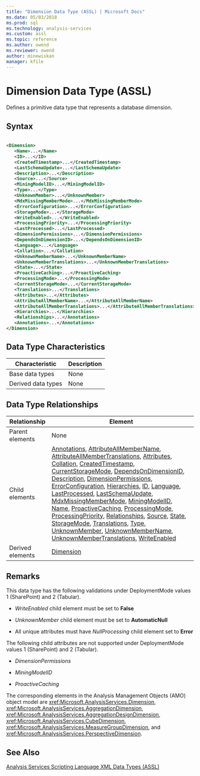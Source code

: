 ```yaml
---
title: "Dimension Data Type (ASSL) | Microsoft Docs"
ms.date: 05/03/2018
ms.prod: sql
ms.technology: analysis-services
ms.custom: assl
ms.topic: reference
ms.author: owend
ms.reviewer: owend
author: minewiskan
manager: kfile
---
```

# Dimension Data Type (ASSL)

  Defines a primitive data type that represents a database dimension.  
  
## Syntax  
  
```xml  
  
<Dimension>  
   <Name>...</Name>  
   <ID>...</ID>  
   <CreatedTimestamp>...</CreatedTimestamp>  
   <LastSchemaUpdate>...</LastSchemaUpdate>  
   <Description>...</Description>  
   <Source>...</Source>  
   <MiningModelID>...</MiningModelID>  
   <Type>...</Type>  
   <UnknownMember>...</UnknownMember>  
   <MdxMissingMemberMode>...</MdxMissingMemberMode>  
   <ErrorConfiguration>...</ErrorConfiguration>  
   <StorageMode>...</StorageMode>  
   <WriteEnabled>...</WriteEnabled>  
   <ProcessingPriority>...</ProcessingPriority>  
   <LastProcessed>...</LastProcessed>  
   <DimensionPermissions>...</DimensionPermissions>  
   <DependsOnDimensionID>...</DependsOnDimensionID>  
   <Language>...</Language>  
   <Collation>...</Collation>  
   <UnknownMemberName>...</UnknownMemberName>  
   <UnknownMemberTranslations>...</UnknownMemberTranslations>  
   <State>...</State>  
   <ProactiveCaching>...</ProactiveCaching>  
   <ProcessingMode>...</ProcessingMode>  
   <CurrentStorageMode>...</CurrentStorageMode>  
   <Translations>...</Translations>  
   <Attributes>...</Attributes>  
   <AttributeAllMemberName>...</AttributeAllMemberName>  
   <AttributeAllMemberTranslations>...</AttributeAllMemberTranslations>  
   <Hierarchies>...</Hierarchies>  
   <Relationships>...</Annotations>  
   <Annotations>...</Annotations>  
</Dimension>  
```  
  
## Data Type Characteristics  
  
|Characteristic|Description|  
|--------------------|-----------------|  
|Base data types|None|  
|Derived data types|None|  
  
## Data Type Relationships  
  
|Relationship|Element|  
|------------------|-------------|  
|Parent elements|None|  
|Child elements|[Annotations](collections/annotations-element-assl.md), [AttributeAllMemberName](properties/attributeallmembername-element-assl.md), [AttributeAllMemberTranslations](collections/attributeallmembertranslations-element-assl.md), [Attributes](collections/attributes-element-assl.md), [Collation](properties/collation-element-assl.md), [CreatedTimestamp](properties/createdtimestamp-element-assl.md), [CurrentStorageMode](properties/currentstoragemode-element-assl.md), [DependsOnDimensionID](properties/dependsondimensionid-element-assl.md), [Description](properties/description-element-assl.md), [DimensionPermissions](collections/dimensionpermissions-element-assl.md), [ErrorConfiguration](objects/errorconfiguration-element-assl.md), [Hierarchies](collections/hierarchies-element-assl.md), [ID](properties/id-element-assl.md), [Language](properties/language-element-assl.md), [LastProcessed](properties/lastprocessed-element-assl.md), [LastSchemaUpdate](properties/lastschemaupdate-element-assl.md), [MdxMissingMemberMode](properties/mdxmissingmembermode-element-assl.md), [MiningModelID](properties/miningmodelid-element-assl.md), [Name](properties/name-element-assl.md), [ProactiveCaching](objects/proactivecaching-element-assl.md), [ProcessingMode](properties/processingmode-element-assl.md), [ProcessingPriority](properties/processingpriority-element-assl.md), [Relationships](collections/relationships-element-assl.md), [Source](properties/source-element-binding-assl.md), [State](properties/state-element-assl.md), [StorageMode](properties/storagemode-element-assl.md), [Translations](collections/translations-element-assl.md), [Type](properties/type-element-dimension-assl.md), [UnknownMember](properties/unknownmember-element-assl.md), [UnknownMemberName](properties/unknownmembername-element-assl.md), [UnknownMemberTranslations](collections/unknownmembertranslations-element-assl.md), [WriteEnabled](properties/writeenabled-element-assl.md)|  
|Derived elements|[Dimension](objects/dimension-element-assl.md)|  
  
## Remarks  
 This data type has the following validations under DeploymentMode values 1 (SharePoint) and 2 (Tabular).  
  
-   *WriteEnabled* child element must be set to **False**  
  
-   *UnknownMember* child element must be set to **AutomaticNull**  
  
-   All unique attributes must have *NullProcessing* child element set to **Error**  
  
 The following child attributes are not supported under DeploymentMode values 1 (SharePoint) and 2 (Tabular).  
  
-   *DimensionPermissions*  
  
-   *MiningModelID*  
  
-   *ProactiveCaching*  
  
 The corresponding elements in the Analysis Management Objects (AMO) object model are <xref:Microsoft.AnalysisServices.Dimension>, <xref:Microsoft.AnalysisServices.AggregationDimension>, <xref:Microsoft.AnalysisServices.AggregationDesignDimension>, <xref:Microsoft.AnalysisServices.CubeDimension>, <xref:Microsoft.AnalysisServices.MeasureGroupDimension>, and <xref:Microsoft.AnalysisServices.PerspectiveDimension>.  
  
## See Also  
 [Analysis Services Scripting Language XML Data Types &#40;ASSL&#41;](data-type/analysis-services-scripting-language-xml-data-types-assl.md)  
  
  
